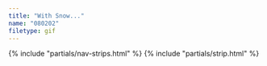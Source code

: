 ```yaml
---
title: "With Snow..."
name: "080202"
filetype: gif
---
```


{% include "partials/nav-strips.html" %}
{% include "partials/strip.html" %}